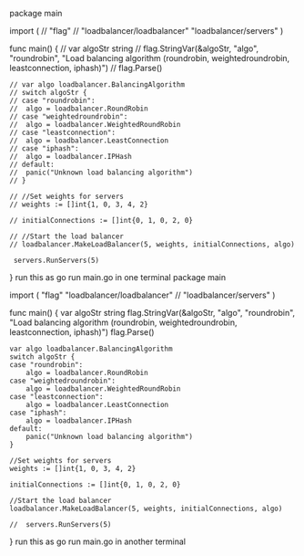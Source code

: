 package main

import (
	// "flag"
	// "loadbalancer/loadbalancer"
	 "loadbalancer/servers"
)

func main() {
	// var algoStr string
	// flag.StringVar(&algoStr, "algo", "roundrobin", "Load balancing algorithm (roundrobin, weightedroundrobin, leastconnection, iphash)")
	// flag.Parse()

	// var algo loadbalancer.BalancingAlgorithm
	// switch algoStr {
	// case "roundrobin":
	// 	algo = loadbalancer.RoundRobin
	// case "weightedroundrobin":
	// 	algo = loadbalancer.WeightedRoundRobin
	// case "leastconnection":
	// 	algo = loadbalancer.LeastConnection
	// case "iphash":
	// 	algo = loadbalancer.IPHash
	// default:
	// 	panic("Unknown load balancing algorithm")
	// }

	// //Set weights for servers
	// weights := []int{1, 0, 3, 4, 2}

	// initialConnections := []int{0, 1, 0, 2, 0}

	// //Start the load balancer
	// loadbalancer.MakeLoadBalancer(5, weights, initialConnections, algo)

	 servers.RunServers(5)
}
run this as go run main.go in one terminal
package main

import (
	"flag"
	"loadbalancer/loadbalancer"
	//  "loadbalancer/servers"
)

func main() {
	var algoStr string
	flag.StringVar(&algoStr, "algo", "roundrobin", "Load balancing algorithm (roundrobin, weightedroundrobin, leastconnection, iphash)")
	flag.Parse()

	var algo loadbalancer.BalancingAlgorithm
	switch algoStr {
	case "roundrobin":
		algo = loadbalancer.RoundRobin
	case "weightedroundrobin":
		algo = loadbalancer.WeightedRoundRobin
	case "leastconnection":
		algo = loadbalancer.LeastConnection
	case "iphash":
		algo = loadbalancer.IPHash
	default:
		panic("Unknown load balancing algorithm")
	}

	//Set weights for servers
	weights := []int{1, 0, 3, 4, 2}

	initialConnections := []int{0, 1, 0, 2, 0}

	//Start the load balancer
	loadbalancer.MakeLoadBalancer(5, weights, initialConnections, algo)

	//  servers.RunServers(5)
}
run this as go run main.go in another terminal

